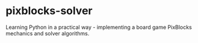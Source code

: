 # pixblocks-solver
Learning Python in a practical way - implementing a board game PixBlocks mechanics and solver algorithms.
